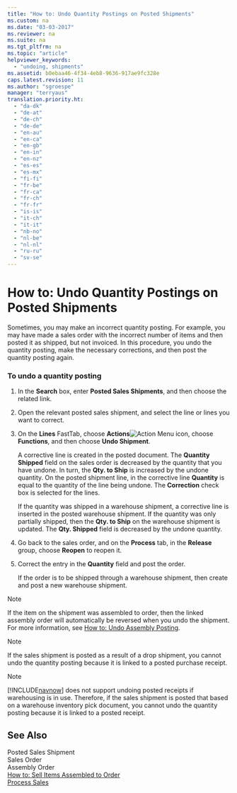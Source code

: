 ```yaml
---
title: "How to: Undo Quantity Postings on Posted Shipments"
ms.custom: na
ms.date: "03-03-2017"
ms.reviewer: na
ms.suite: na
ms.tgt_pltfrm: na
ms.topic: "article"
helpviewer_keywords: 
  - "undoing, shipments"
ms.assetid: b0ebaa46-4f34-4eb8-9636-917ae9fc328e
caps.latest.revision: 11
ms.author: "sgroespe"
manager: "terryaus"
translation.priority.ht: 
  - "da-dk"
  - "de-at"
  - "de-ch"
  - "de-de"
  - "en-au"
  - "en-ca"
  - "en-gb"
  - "en-in"
  - "en-nz"
  - "es-es"
  - "es-mx"
  - "fi-fi"
  - "fr-be"
  - "fr-ca"
  - "fr-ch"
  - "fr-fr"
  - "is-is"
  - "it-ch"
  - "it-it"
  - "nb-no"
  - "nl-be"
  - "nl-nl"
  - "ru-ru"
  - "sv-se"
---
```

# How to: Undo Quantity Postings on Posted Shipments
Sometimes, you may make an incorrect quantity posting. For example, you may have made a sales order with the incorrect number of items and then posted it as shipped, but not invoiced. In this procedure, you undo the quantity posting, make the necessary corrections, and then post the quantity posting again.  
  
### To undo a quantity posting  
  
1.  In the **Search** box, enter **Posted Sales Shipments**, and then choose the related link.  
  
2.  Open the relevant posted sales shipment, and select the line or lines you want to correct.  
  
3.  On the **Lines** FastTab, choose **Actions**![Action Menu icon](../DesignAndEngineering/media/actionmenuicon.png "actionMenuIcon"), choose **Functions**, and then choose **Undo Shipment**.  
  
     A corrective line is created in the posted document. The **Quantity Shipped** field on the sales order is decreased by the quantity that you have undone. In turn, the **Qty. to Ship** is increased by the undone quantity. On the posted shipment line, in the corrective line **Quantity** is equal to the quantity of the line being undone. The **Correction** check box is selected for the lines.  
  
     If the quantity was shipped in a warehouse shipment, a corrective line is inserted in the posted warehouse shipment. If the quantity was only partially shipped, then the **Qty. to Ship** on the warehouse shipment is updated. The **Qty. Shipped** field is decreased by the undone quantity.  
  
4.  Go back to the sales order, and on the **Process** tab, in the **Release** group, choose **Reopen** to reopen it.  
  
5.  Correct the entry in the **Quantity** field and post the order.  
  
     If the order is to be shipped through a warehouse shipment, then create and post a new warehouse shipment.  
  
> [!NOTE]  
>  If the item on the shipment was assembled to order, then the linked assembly order will automatically be reversed when you undo the shipment. For more information, see [How to: Undo Assembly Posting](../Sales/how-to-undo-assembly-posting.md).  
  
> [!NOTE]  
>  If the sales shipment is posted as a result of a drop shipment, you cannot undo the quantity posting because it is linked to a posted purchase receipt.  
  
> [!NOTE]  
>  [!INCLUDE[navnow](../ApplicationDesign/includes/navnow_md.md)] does not support undoing posted receipts if warehousing is in use. Therefore, if the sales shipment is posted that based on a warehouse inventory pick document, you cannot undo the quantity posting because it is linked to a posted receipt.  
  
## See Also  
 Posted Sales Shipment   
 Sales Order   
 Assembly Order   
 [How to: Sell Items Assembled to Order](../Sales/how-to-sell-items-assembled-to-order.md)   
 [Process Sales](../Sales/process-sales.md)